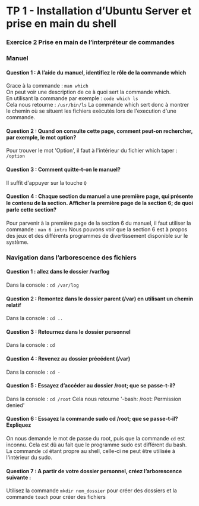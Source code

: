 # TP 1 - Installation d’Ubuntu Server et prise en main du shell

### Exercice 2 Prise en main de l’interpréteur de commandes 

### Manuel

#### Question 1 : A l’aide du manuel, identifiez le rôle de la commande which
     
Grace à la commande :
`man which`    
On peut voir une description de ce à quoi sert la commande which.      
En utilisant la commande par exemple : 
`code which ls`    
Cela nous retourne :
`/usr/bin/ls`
La commande which sert donc à montrer le chemin où se situent les fichiers exécutés lors de l'execution d'une commande. 

#### Question 2 : Quand on consulte cette page, comment peut-on rechercher, par exemple, le mot option?
Pour trouver le mot 'Option', il faut à l'intérieur du fichier which taper : `/option`

#### Question 3 : Comment quitte-t-on le manuel? 
Il suffit d'appuyer sur la touche `Q`

#### Question 4 : Chaque section du manuel a une première page, qui présente le contenu de la section. Aﬀicher la première page de la section 6; de quoi parle cette section?
Pour parvenir à la première page de la section 6 du manuel, il faut utiliser la commande : `man 6 intro`
Nous pouvons voir que la section 6 est à propos des jeux et des différents programmes de divertissement disponible sur le système.

### Navigation dans l’arborescence des fichiers

#### Question 1 : allez dans le dossier /var/log 
Dans la console : `cd /var/log`

#### Question 2 : Remontez dans le dossier parent (/var) en utilisant un chemin relatif 
Dans la console : `cd ..`

#### Question 3 : Retournez dans le dossier personnel 
Dans la console : `cd`

#### Question 4 : Revenez au dossier précédent (/var) 
Dans la console : `cd -`

#### Question 5 : Essayez d’accéder au dossier /root; que se passe-t-il? 
Dans la console : `cd /root`
Cela nous retourne '-bash: /root: Permission denied'

#### Question 6 : Essayez la commande sudo cd /root; que se passe-t-il? Expliquez
On nous demande le mot de passe du root, puis que la commande `cd` est inconnu.
Cela est dû au fait que le programme sudo est différent du bash. La commande `cd` étant propre au shell, celle-ci ne peut être utilisée à l'intérieur du sudo.

#### Question 7 : A partir de votre dossier personnel, créez l’arborescence suivante :

Utilisez la commande `mkdir nom_dossier` pour créer des dossiers et la commande `touch` pour créer des fichiers











